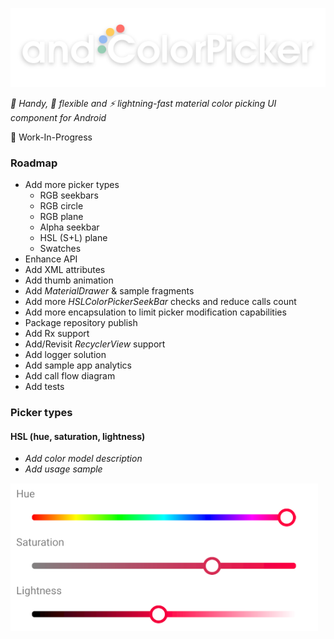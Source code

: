 ![](github/logo.png)

*:avocado: Handy, :snake: flexible and :zap: lightning-fast material color picking UI component for Android*

:speech_balloon: Work-In-Progress
### Roadmap

- Add more picker types
    - RGB seekbars
    - RGB circle
    - RGB plane
    - Alpha seekbar
    - HSL (S+L) plane
    - Swatches
- Enhance API
- Add XML attributes
- Add thumb animation
- Add *MaterialDrawer* & sample fragments
- Add more *HSLColorPickerSeekBar* checks and reduce calls count
- Add more encapsulation to limit picker modification capabilities
- Package repository publish
- Add Rx support
- Add/Revisit *RecyclerView* support
- Add logger solution
- Add sample app analytics
- Add call flow diagram
- Add tests

### Picker types

#### HSL (hue, saturation, lightness)

- *Add color model description*
- *Add usage sample*

![](github/type_hsl.png)
